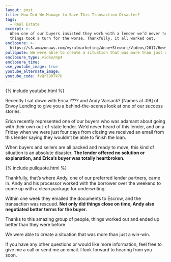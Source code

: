 ```yaml
---
layout: post
title: How Did We Manage to Save This Transaction Disaster?
tags:
  - Real Estate
excerpt: >-
  When one of our buyers insisted they work with a lender we’d never heard of,
  things took a turn for the worse. Thankfully, it all worked out.
enclosure: >-
  https://s3.amazonaws.com/vyralmarketing/Anne+Stewart/Videos/2017/How+Did+We+Manage+to+Save+This+Transaction+Disaster%253F+-+Oregon+Real+Estate+Agent.mp4
pullquote: We were able to create a situation that was more than just a win-win.
enclosure_type: video/mp4
enclosure_time:
use_youtube_image: true
youtube_alternate_image:
youtube_code: fvQrlORTk7U
---
```



{% include youtube.html %}

Recently I sat down with Erica ???? and Andy Varsack? [Names at :09] of Envoy Lending to give you a behind-the-scenes look at one of our success stories.&nbsp;

Erica recently represented one of our buyers who was adamant about going with their own out-of-state lender. We’d never heard of this lender, and on a Friday when we were just four days from closing we received an email from this lender saying they wouldn’t be able to finish the loan.

When buyers and sellers are all packed and ready to move, this kind of situation is an absolute disaster. **The lender offered no solution or explanation, and Erica’s buyer was totally heartbroken.&nbsp;**

{% include pullquote.html %}

Thankfully, that’s where Andy, one of our preferred lender partners, came in. Andy and his processor worked with the borrower over the weekend to come up with a clean package for underwriting.&nbsp;

Within one week they emailed the documents to Escrow, and the transaction was rescued. **Not only did things close on time, Andy also negotiated better terms for the buyer.**

Thanks to this amazing group of people, things worked out and ended up better than they were before.

We were able to create a situation that was more than just a win-win.&nbsp;

If you have any other questions or would like more information, feel free to give me a call or send me an email. I look forward to hearing from you soon.&nbsp;
<br>&nbsp;